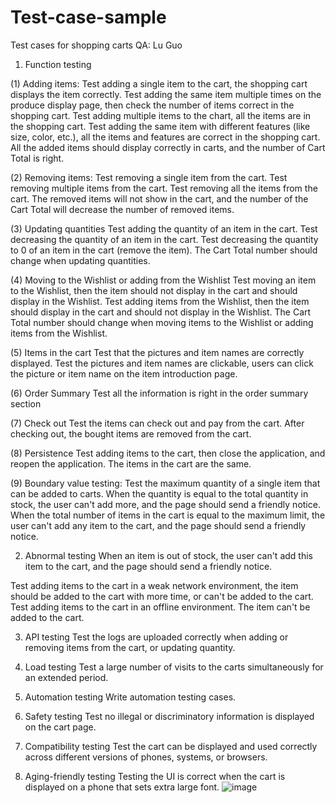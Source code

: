 # Test-case-sample
Test cases for shopping carts
QA: Lu Guo


1. Function testing

(1) Adding items: 
Test adding a single item to the cart, the shopping cart displays the item correctly.
Test adding the same item multiple times on the produce display page, then check the number of items correct in the shopping cart.
Test adding multiple items to the chart, all the items are in the shopping cart.
Test adding the same item with different features (like size, color, etc.), all the items and features are correct in the shopping cart.
All the added items should display correctly in carts, and the number of Cart Total is right.

(2) Removing items:
Test removing a single item from the cart.
Test removing multiple items from the cart.
Test removing all the items from the cart.
The removed items will not show in the cart, and the number of the Cart Total will decrease the number of removed items.

(3) Updating quantities
Test adding the quantity of an item in the cart.
Test decreasing the quantity of an item in the cart.
Test decreasing the quantity to 0 of an item in the cart (remove the item).
The Cart Total number should change when updating quantities.

(4) Moving to the Wishlist or adding from the Wishlist
Test moving an item to the Wishlist, then the item should not display in the cart and should display in the Wishlist.
Test adding items from the Wishlist, then the item should display in the cart and should not display in the Wishlist.
The Cart Total number should change when moving items to the Wishlist or adding items from the Wishlist.

(5) Items in the cart
Test that the pictures and item names are correctly displayed.
Test the pictures and item names are clickable, users can click the picture or item name on the item introduction page.

(6) Order Summary
Test all the information is right in the order summary section

(7) Check out
Test the items can check out and pay from the cart.
After checking out, the bought items are removed from the cart.

(8) Persistence
Test adding items to the cart, then close the application, and reopen the application. The items in the cart are the same.

(9) Boundary value testing:
Test the maximum quantity of a single item that can be added to carts. When the quantity is equal to the total quantity in stock, the user can't add more, and the page should send a friendly notice.
When the total number of items in the cart is equal to the maximum limit, the user can't add any item to the cart, and the page should send a friendly notice.

2. Abnormal testing
When an item is out of stock, the user can't add this item to the cart, and the page should send a friendly notice.

Test adding items to the cart in a weak network environment, the item should be added to the cart with more time, or can't be added to the cart.
Test adding items to the cart in an offline environment. The item can't be added to the cart.

3. API testing
Test the logs are uploaded correctly when adding or removing items from the cart, or updating quantity.

4. Load testing
Test a large number of visits to the carts simultaneously for an extended period.

5. Automation testing
Write automation testing cases.

6. Safety testing
Test no illegal or discriminatory information is displayed on the cart page.

7. Compatibility testing
Test the cart can be displayed and used correctly across different versions of phones, systems, or browsers.

8. Aging-friendly testing
Testing the UI is correct when the cart is displayed on a phone that sets extra large font.
![image](https://github.com/luguo15/Test-case-sample/assets/112709254/f698aceb-cef8-485f-ae35-d69c4d453158)
